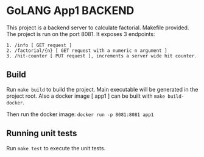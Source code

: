 # GoLANG App1 BACKEND

This project is a backend server to calculate factorial. Makefile provided. The project is run on the port 8081.
It exposes 3 endpoints:

    1. /info [ GET request ]
    2. /factorial/{n} [ GET request with a numeric n argument ]
    3. /hit-counter [ PUT request ], increments a server wide hit counter.

## Build

Run `make build` to build the project. Main executable will be generated in the project root. 
Also a docker image [ app1 ] can be built with `make build-docker`.

Then run the docker image: `docker run -p 8081:8081 app1`

## Running unit tests

Run `make test` to execute the unit tests.

